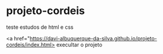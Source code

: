 # projeto-cordeis
 teste estudos de html e css

<a href="https://davi-albuquerque-da-silva.github.io/projeto-cordeis/index.html> execultar o projeto 
 </a>

 